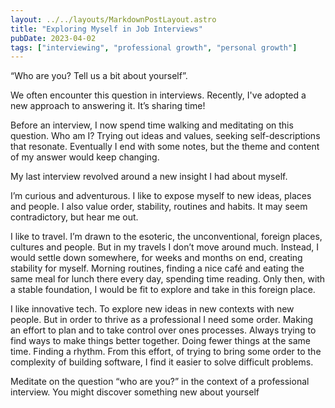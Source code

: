 ```yaml
---
layout: ../../layouts/MarkdownPostLayout.astro
title: "Exploring Myself in Job Interviews"
pubDate: 2023-04-02
tags: ["interviewing", "professional growth", "personal growth"]
---
```


“Who are you? Tell us a bit about yourself”.

We often encounter this question in interviews. Recently, I've adopted a new approach to answering it. It’s sharing time!

Before an interview, I now spend time walking and meditating on this question. Who am I? Trying out ideas and values, seeking self-descriptions that resonate. Eventually I end with some notes, but the theme and content of my answer would keep changing.

My last interview revolved around a new insight I had about myself.

I’m curious and adventurous. I like to expose myself to new ideas, places and people. I also value order, stability, routines and habits. It may seem contradictory, but hear me out.

I like to travel. I’m drawn to the esoteric, the unconventional, foreign places, cultures and people. But in my travels I don’t move around much. Instead, I would settle down somewhere, for weeks and months on end, creating stability for myself. Morning routines, finding a nice café and eating the same meal for lunch there every day, spending time reading. Only then, with a stable foundation, I would be fit to explore and take in this foreign place.

I like innovative tech. To explore new ideas in new contexts with new people. But in order to thrive as a professional I need some order. Making an effort to plan and to take control over ones processes. Always trying to find ways to make things better together. Doing fewer things at the same time. Finding a rhythm. From this effort, of trying to bring some order to the complexity of building software, I find it easier to solve difficult problems.

Meditate on the question “who are you?” in the context of a professional interview. You might discover something new about yourself
